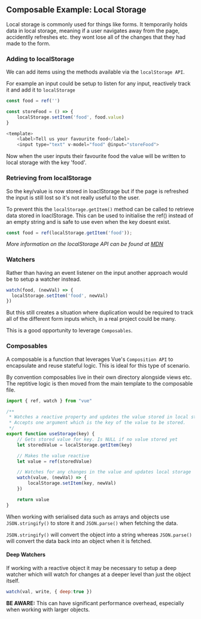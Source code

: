 ## Composable Example: Local Storage
Local storage is commonly used for things like forms. It temporarily holds data in local storage, meaning if a user navigates away from the page, accidentlly refreshes etc. they wont lose all of the changes that they had made to the form.

### Adding to localStorage
We can add items using the methods available via the `localStorage API`.

For example an input could be setup to listen for any input, reactively track it and add it to `localStorage`

```js
const food = ref('')

const storeFood = () => {
    localStorage.setItem('food', food.value)
}

<template>
    <label>Tell us your favourite food</label>
    <input type="text" v-model="food" @input="storeFood">
```

Now when the user inputs their favourite food the value will be written to local storage with the key 'food'.

### Retrieving from localStorage
So the key/value is now stored in loaclStorage but if the page is refreshed the input is still lost so it's not really useful to the user. 

To prevent this the `localStorage.getItem()` method can be called to retrieve data stored in loaclStorage. This can be used to initialise the ref() instead of an empty string and is safe to use even when the key doesnt exist.

```js
const food = ref(localStorage.getItem('food'));
```

*More information on the localStorage API can be found at [MDN](https://developer.mozilla.org/en-US/docs/Web/API/Window/localStorage#examples)*

### Watchers
Rather than having an event listener on the input another approach would be to setup a watcher instead.
```js
watch(food, (newVal) => {
  localStorage.setItem('food', newVal)
})
```

But this still creates a situation where duplication would be required to track all of the different form inputs which, in a real project could be many.

This is a good opportunity to leverage `Composables`.

### Composables
A composable is a function that leverages Vue's `Composition API` to encapsulate and reuse stateful logic. This is ideal for this type of scenario.

By convention composables live in their own directory alongside views etc. The reptitive logic is then moved from the main template to the composable file.

```js
import { ref, watch } from "vue"

/**
 * Watches a reactive property and updates the value stored in local storage.
 * Accepts one argument which is the key of the value to be stored.
 */
export function useStorage(key) {
    // Gets stored value for key. Is NULL if no value stored yet
    let storedValue = localStorage.getItem(key)

    // Makes the value reactive
    let value = ref(storedValue)

    // Watches for any changes in the value and updates local storage
    watch(value, (newVal) => {
        localStorage.setItem(key, newVal)
    })

    return value
}
```

When working with serialised data such as arrays and objects use `JSON.stringify()` to store it and `JSON.parse()` when fetching the data.

`JSON.stringify()` will convert the object into a string whereas `JSON.parse()` will convert the data back into an object when it is fetched.

#### Deep Watchers
If working with a reactive object it may be necessary to setup a deep watcher which will watch for changes at a deeper level than just the object itself.

```js
watch(val, write, { deep:true })
```

**BE AWARE:** This can have significant performance overhead, especially when working with larger objects.